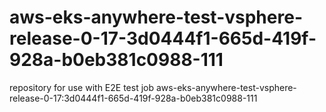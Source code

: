 # aws-eks-anywhere-test-vsphere-release-0-17-3d0444f1-665d-419f-928a-b0eb381c0988-111
repository for use with E2E test job aws-eks-anywhere-test-vsphere-release-0-17:3d0444f1-665d-419f-928a-b0eb381c0988-111
